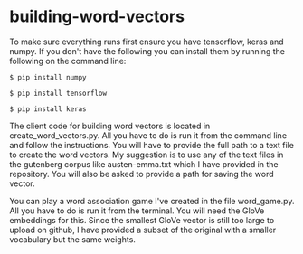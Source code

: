 # building-word-vectors
To make sure everything runs first ensure you have tensorflow, keras and numpy. If you don't have the following you can install them by running the following on the command line:

`$ pip install numpy`

`$ pip install tensorflow`

`$ pip install keras`

The client code for building word vectors is located in create_word_vectors.py. All you have to do is run it from the command line and follow the instructions. You will have to provide the full path to a text file to create the word vectors. My suggestion is to use any of the text files in the gutenberg corpus like austen-emma.txt which I have provided in the repository. You will also be asked to provide a path for saving the word vector.

You can play a word association game I've created in the file word_game.py. All you have to do is run it from the terminal. You will need the GloVe embeddings for this. Since the smallest GloVe vector is still too large to upload on github, I have provided a subset of the original with a smaller vocabulary but the same weights.
